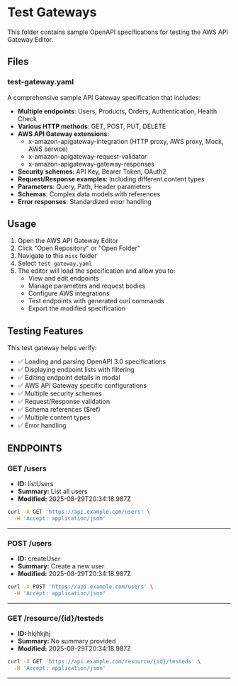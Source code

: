 # Test Gateways

This folder contains sample OpenAPI specifications for testing the AWS API Gateway Editor.

## Files

### test-gateway.yaml
A comprehensive sample API Gateway specification that includes:

- **Multiple endpoints**: Users, Products, Orders, Authentication, Health Check
- **Various HTTP methods**: GET, POST, PUT, DELETE
- **AWS API Gateway extensions**:
  - x-amazon-apigateway-integration (HTTP proxy, AWS proxy, Mock, AWS service)
  - x-amazon-apigateway-request-validator
  - x-amazon-apigateway-gateway-responses
- **Security schemes**: API Key, Bearer Token, OAuth2
- **Request/Response examples**: Including different content types
- **Parameters**: Query, Path, Header parameters
- **Schemas**: Complex data models with references
- **Error responses**: Standardized error handling

## Usage

1. Open the AWS API Gateway Editor
2. Click "Open Repository" or "Open Folder"
3. Navigate to this `misc` folder
4. Select `test-gateway.yaml`
5. The editor will load the specification and allow you to:
   - View and edit endpoints
   - Manage parameters and request bodies
   - Configure AWS integrations
   - Test endpoints with generated curl commands
   - Export the modified specification

## Testing Features

This test gateway helps verify:
- ✅ Loading and parsing OpenAPI 3.0 specifications
- ✅ Displaying endpoint lists with filtering
- ✅ Editing endpoint details in modal
- ✅ AWS API Gateway specific configurations
- ✅ Multiple security schemes
- ✅ Request/Response validation
- ✅ Schema references ($ref)
- ✅ Multiple content types
- ✅ Error handling

## ENDPOINTS

### GET /users

- **ID:** listUsers
- **Summary:** List all users
- **Modified:** 2025-08-29T20:34:18.987Z

```bash
curl -X GET 'https://api.example.com/users' \
  -H 'Accept: application/json'
```

---

### POST /users

- **ID:** createUser
- **Summary:** Create a new user
- **Modified:** 2025-08-29T20:34:18.987Z

```bash
curl -X POST 'https://api.example.com/users' \
  -H 'Accept: application/json'
```

---

### GET /resource/{id}/testeds

- **ID:** hkjhkjhj
- **Summary:** No summary provided
- **Modified:** 2025-08-29T20:34:18.987Z

```bash
curl -X GET 'https://api.example.com/resource/{id}/testeds' \
  -H 'Accept: application/json'
```

---

